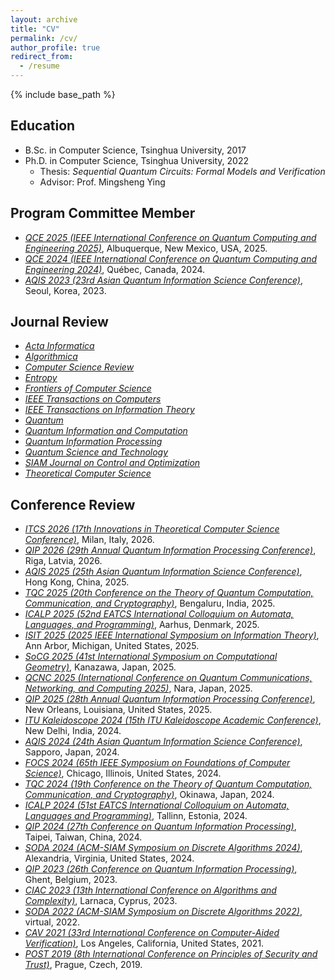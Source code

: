 ```yaml
---
layout: archive
title: "CV"
permalink: /cv/
author_profile: true
redirect_from:
  - /resume
---
```


{% include base_path %}

## Education

* B.Sc. in Computer Science, Tsinghua University, 2017
* Ph.D. in Computer Science, Tsinghua University, 2022
  * Thesis: *Sequential Quantum Circuits: Formal Models and Verification*
  * Advisor: Prof. Mingsheng Ying

## Program Committee Member

* [*QCE 2025 (IEEE International Conference on Quantum Computing and Engineering 2025)*](https://qce.quantum.ieee.org/2025/technical-papers-program-committee/), Albuquerque, New Mexico, USA, 2025.
* [*QCE 2024 (IEEE International Conference on Quantum Computing and Engineering 2024)*](https://qce.quantum.ieee.org/2024/committees/program-committee/), Québec, Canada, 2024.
* [*AQIS 2023 (23rd Asian Quantum Information Science Conference)*](http://aqis-conf.org/2023/committees/), Seoul, Korea, 2023.

## Journal Review

* [*Acta Informatica*](https://www.springer.com/journal/236)
* [*Algorithmica*](https://www.springer.com/journal/453)
* [*Computer Science Review*](https://www.sciencedirect.com/journal/computer-science-review)
* [*Entropy*](https://www.mdpi.com/journal/entropy)
* [*Frontiers of Computer Science*](https://www.springer.com/journal/11704)
* [*IEEE Transactions on Computers*](https://ieeexplore.ieee.org/xpl/RecentIssue.jsp?punumber=12)
* [*IEEE Transactions on Information Theory*](https://ieeexplore.ieee.org/xpl/RecentIssue.jsp?punumber=18)
* [*Quantum*](https://quantum-journal.org/)
* [*Quantum Information and Computation*](https://www.rintonpress.com/journals/qic/)
* [*Quantum Information Processing*](https://link.springer.com/journal/11128)
* [*Quantum Science and Technology*](https://iopscience.iop.org/journal/2058-9565)
* [*SIAM Journal on Control and Optimization*](https://www.siam.org/publications/journals/siam-journal-on-control-and-optimization-sicon)
* [*Theoretical Computer Science*](https://www.sciencedirect.com/journal/theoretical-computer-science)

## Conference Review

* [*ITCS 2026 (17th Innovations in Theoretical Computer Science Conference)*](http://itcs-conf.org/index.html), Milan, Italy, 2026.
* [*QIP 2026 (29th Annual Quantum Information Processing Conference)*](https://qip2026.lu.lv/), Riga, Latvia, 2026.
* [*AQIS 2025 (25th Asian Quantum Information Science Conference)*](http://aqis-conf.org/2025/), Hong Kong, China, 2025.
* [*TQC 2025 (20th Conference on the Theory of Quantum Computation, Communication, and Cryptography)*](https://tqc-conference.org/), Bengaluru, India, 2025.
* [*ICALP 2025 (52nd EATCS International Colloquium on Automata, Languages, and Programming)*](https://conferences.au.dk/icalp2025), Aarhus, Denmark, 2025.
* [*ISIT 2025 (2025 IEEE International Symposium on Information Theory)*](https://2025.ieee-isit.org/), Ann Arbor, Michigan, United States, 2025.
* [*SoCG 2025 (41st International Symposium on Computational Geometry)*](https://socg25.github.io/), Kanazawa, Japan, 2025.
* [*QCNC 2025 (International Conference on Quantum Communications, Networking, and Computing 2025)*](https://www.ieee-qcnc.org/2025/), Nara, Japan, 2025. 
* [*QIP 2025 (28th Annual Quantum Information Processing Conference)*](https://rsvp.duke.edu/event/qip2025/summary), New Orleans, Louisiana, United States, 2025.
* [*ITU Kaleidoscope 2024 (15th ITU Kaleidoscope Academic Conference)*](https://www.itu.int/en/ITU-T/academia/kaleidoscope/2024/Pages/default.aspx), New Delhi, India, 2024.
* [*AQIS 2024 (24th Asian Quantum Information Science Conference)*](http://aqis-conf.org/2024/), Sapporo, Japan, 2024.
* [*FOCS 2024 (65th IEEE Symposium on Foundations of Computer Science)*](https://focs.computer.org/2024/), Chicago, Illinois, United States, 2024.
* [*TQC 2024 (19th Conference on the Theory of Quantum Computation, Communication, and Cryptography)*](https://tqc-conference.org/), Okinawa, Japan, 2024.
* [*ICALP 2024 (51st EATCS International Colloquium on Automata, Languages and Programming)*](https://compose.ioc.ee/icalp2024/), Tallinn, Estonia, 2024.
* [*QIP 2024 (27th Conference on Quantum Information Processing)*](https://qip2024.tw/site/page.aspx?pid=901&sid=1522&lang=en), Taipei, Taiwan, China, 2024.
* [*SODA 2024 (ACM-SIAM Symposium on Discrete Algorithms 2024)*](https://www.siam.org/conferences/cm/conference/soda24), Alexandria, Virginia, United States, 2024.
* [*QIP 2023 (26th Conference on Quantum Information Processing)*](https://indico.cern.ch/event/1175020/), Ghent, Belgium, 2023.
* [*CIAC 2023 (13th International Conference on Algorithms and Complexity)*](https://easyconferences.eu/ciac2023/), Larnaca, Cyprus, 2023.
* [*SODA 2022 (ACM-SIAM Symposium on Discrete Algorithms 2022)*](https://www.siam.org/conferences/cm/conference/soda22), virtual, 2022.
* [*CAV 2021 (33rd International Conference on Computer-Aided Verification)*](http://i-cav.org/2021/), Los Angeles, California, United States, 2021.
* [*POST 2019 (8th International Conference on Principles of Security and Trust)*](https://conf.researchr.org/track/etaps-2019/post-2019-papers), Prague, Czech, 2019.
